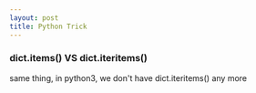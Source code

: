 ```yaml
---
layout: post
title: Python Trick
---
```


### dict.items() VS dict.iteritems()  
same thing, in python3, we don't have dict.iteritems() any more  
  

